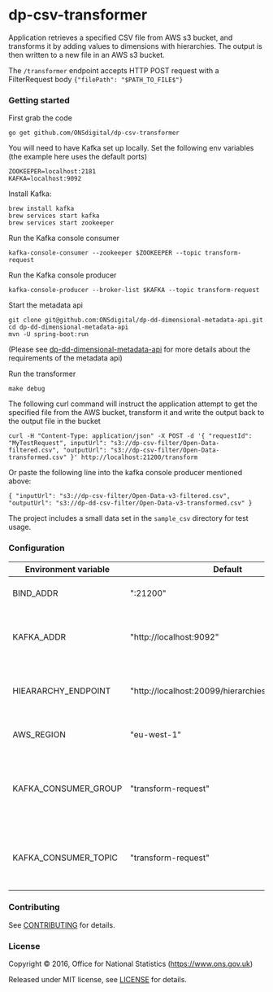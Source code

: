 dp-csv-transformer
================

Application retrieves a specified CSV file from AWS s3 bucket, and transforms it by adding values to dimensions with hierarchies.  The output is then written to a new file in an AWS s3 bucket.

The ```/transformer``` endpoint accepts HTTP POST request with a FilterRequest body ```{"filePath": "$PATH_TO_FILE$"}```

### Getting started

First grab the code

`go get github.com/ONSdigital/dp-csv-transformer`

You will need to have Kafka set up locally. Set the following env variables (the example here uses the default ports)

```
ZOOKEEPER=localhost:2181
KAFKA=localhost:9092
```

Install Kafka:

```
brew install kafka
brew services start kafka
brew services start zookeeper
```

Run the Kafka console consumer
```
kafka-console-consumer --zookeeper $ZOOKEEPER --topic transform-request
```

Run the Kafka console producer
```
kafka-console-producer --broker-list $KAFKA --topic transform-request
```

Start the metadata api
```
git clone git@github.com:ONSdigital/dp-dd-dimensional-metadata-api.git
cd dp-dd-dimensional-metadata-api
mvn -U spring-boot:run
```
(Please see [dp-dd-dimensional-metadata-api](https://github.com/ONSdigital/dp-dd-dimensional-metadata-api) 
for more details about the requirements of the metadata api)

Run the transformer
```
make debug
```

The following curl command will instruct the application attempt to get the specified file from the AWS bucket,
transform it and write the output back to the output file in the bucket
```
curl -H "Content-Type: application/json" -X POST -d '{ "requestId": "MyTestRequest", inputUrl": "s3://dp-csv-filter/Open-Data-filtered.csv", "outputUrl": "s3://dp-csv-filter/Open-Data-transformed.csv" }' http://localhost:21200/transform
```
Or paste the following line into the kafka console producer mentioned above:
```
{ "inputUrl": "s3://dp-csv-filter/Open-Data-v3-filtered.csv", "outputUrl": "s3://dp-dd-csv-filter/Open-Data-v3-transformed.csv" }
```

The project includes a small data set in the `sample_csv` directory for test usage.

### Configuration

| Environment variable | Default                                                 | Description
| -------------------- | ------------------------------------------------------- | ----------------------------------------------------
| BIND_ADDR            | ":21200"                                                | The host and port to bind to.
| KAFKA_ADDR           | "http://localhost:9092"                                 | The Kafka address to request messages from.
| HIEARARCHY_ENDPOINT  | "http://localhost:20099/hierarchies/{hierarchy_id}"     | The endpoint to call to get hierarchy information.
| AWS_REGION           | "eu-west-1"                                             | The AWS region to use.
| KAFKA_CONSUMER_GROUP | "transform-request"                                     | The name of the Kafka group to read messages from.
| KAFKA_CONSUMER_TOPIC | "transform-request"                                     | The name of the Kafka topic to read messages from.

### Contributing

See [CONTRIBUTING](CONTRIBUTING.md) for details.

### License

Copyright ©‎ 2016, Office for National Statistics (https://www.ons.gov.uk)

Released under MIT license, see [LICENSE](LICENSE.md) for details.
